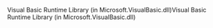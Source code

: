 <span data-ttu-id="7e11c-101">Visual Basic Runtime Library (in Microsoft.VisualBasic.dll)</span><span class="sxs-lookup"><span data-stu-id="7e11c-101">Visual Basic Runtime Library (in Microsoft.VisualBasic.dll)</span></span>